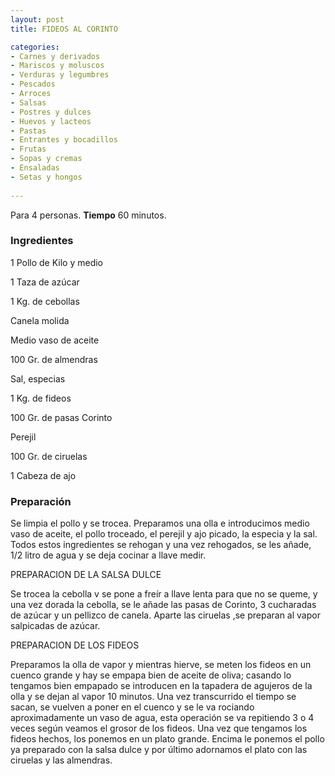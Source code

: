 ```yaml
---
layout: post
title: FIDEOS AL CORINTO

categories:
- Carnes y derivados
- Mariscos y moluscos
- Verduras y legumbres
- Pescados
- Arroces
- Salsas
- Postres y dulces
- Huevos y lacteos
- Pastas
- Entrantes y bocadillos
- Frutas
- Sopas y cremas
- Ensaladas
- Setas y hongos
 
---
```

Para 4 personas.
<b>Tiempo</b> 60 minutos.

<h3>Ingredientes</h3>
1 Pollo de Kilo y medio

1 Taza de azúcar

1 Kg. de cebollas

Canela molida

Medio vaso de aceite

100 Gr. de almendras

Sal, especias

1 Kg. de fideos

100 Gr. de pasas Corinto

Perejil

100 Gr. de ciruelas

1 Cabeza de ajo

<h3>Preparación</h3>
Se limpia el pollo y se trocea. Preparamos una olla e introducimos medio vaso de aceite, el pollo troceado, el perejil y ajo picado, la especia y la sal. Todos estos ingredientes se rehogan y una vez rehogados, se les añade, 1/2 litro de agua y se deja cocinar a llave medir.

PREPARACION DE LA SALSA DULCE

Se trocea la cebolla v se pone a freír a llave lenta para que no se queme, y una vez dorada la cebolla, se le añade las pasas de Corinto, 3 cucharadas de azúcar y un pellizco de canela. Aparte las ciruelas ,se preparan al vapor salpicadas de azúcar.

PREPARACION DE LOS FIDEOS

Preparamos la olla de vapor y mientras hierve, se meten los fideos en un cuenco grande y hay se empapa bien de aceite de oliva; casando lo tengamos bien empapado se introducen en la tapadera de agujeros de la olla y se dejan al vapor 10 minutos. Una vez transcurrido el tiempo se sacan, se vuelven a poner en el cuenco y se le va rociando aproximadamente un vaso de agua, esta operación se va repitiendo 3 o 4 veces según veamos el grosor de los fideos. Una vez que tengamos los fideos hechos, los ponemos en un plato grande. Encima le ponemos el pollo ya preparado con la salsa dulce y por último adornamos el plato con las ciruelas y las almendras.

